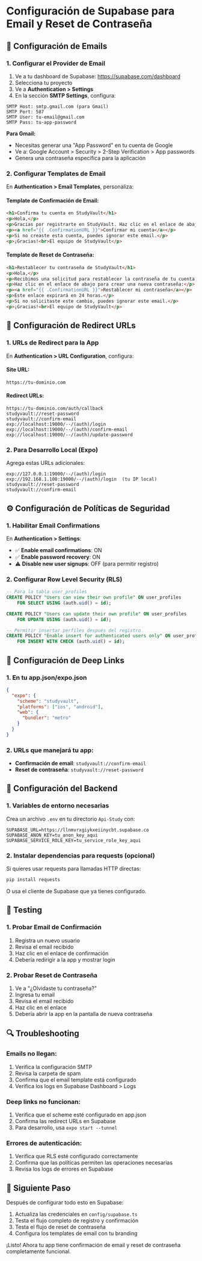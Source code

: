 # Configuración de Supabase para Email y Reset de Contraseña

## 📧 Configuración de Emails

### 1. Configurar el Provider de Email

1. Ve a tu dashboard de Supabase: https://supabase.com/dashboard
2. Selecciona tu proyecto
3. Ve a **Authentication > Settings**
4. En la sección **SMTP Settings**, configura:

```
SMTP Host: smtp.gmail.com (para Gmail)
SMTP Port: 587
SMTP User: tu-email@gmail.com
SMTP Pass: tu-app-password
```

**Para Gmail:**
- Necesitas generar una "App Password" en tu cuenta de Google
- Ve a: Google Account > Security > 2-Step Verification > App passwords
- Genera una contraseña específica para la aplicación

### 2. Configurar Templates de Email

En **Authentication > Email Templates**, personaliza:

#### Template de Confirmación de Email:
```html
<h1>Confirma tu cuenta en StudyVault</h1>
<p>Hola,</p>
<p>Gracias por registrarte en StudyVault. Haz clic en el enlace de abajo para confirmar tu cuenta:</p>
<p><a href="{{ .ConfirmationURL }}">Confirmar mi cuenta</a></p>
<p>Si no creaste esta cuenta, puedes ignorar este email.</p>
<p>¡Gracias!<br>El equipo de StudyVault</p>
```

#### Template de Reset de Contraseña:
```html
<h1>Restablecer tu contraseña de StudyVault</h1>
<p>Hola,</p>
<p>Recibimos una solicitud para restablecer la contraseña de tu cuenta de StudyVault.</p>
<p>Haz clic en el enlace de abajo para crear una nueva contraseña:</p>
<p><a href="{{ .ConfirmationURL }}">Restablecer mi contraseña</a></p>
<p>Este enlace expirará en 24 horas.</p>
<p>Si no solicitaste este cambio, puedes ignorar este email.</p>
<p>¡Gracias!<br>El equipo de StudyVault</p>
```

## 🔗 Configuración de Redirect URLs

### 1. URLs de Redirect para la App

En **Authentication > URL Configuration**, configura:

#### Site URL:
```
https://tu-dominio.com
```

#### Redirect URLs:
```
https://tu-dominio.com/auth/callback
studyvault://reset-password
studyvault://confirm-email
exp://localhost:19000/--/(auth)/login
exp://localhost:19000/--/(auth)/confirm-email
exp://localhost:19000/--/(auth)/update-password
```

### 2. Para Desarrollo Local (Expo)

Agrega estas URLs adicionales:

```
exp://127.0.0.1:19000/--/(auth)/login
exp://192.168.1.100:19000/--/(auth)/login  (tu IP local)
studyvault://reset-password
studyvault://confirm-email
```

## ⚙️ Configuración de Políticas de Seguridad

### 1. Habilitar Email Confirmations

En **Authentication > Settings**:
- ✅ **Enable email confirmations**: ON
- ✅ **Enable password recovery**: ON
- ⚠️ **Disable new user signups**: OFF (para permitir registro)

### 2. Configurar Row Level Security (RLS)

```sql
-- Para la tabla user_profiles
CREATE POLICY "Users can view their own profile" ON user_profiles
    FOR SELECT USING (auth.uid() = id);

CREATE POLICY "Users can update their own profile" ON user_profiles
    FOR UPDATE USING (auth.uid() = id);

-- Permitir insertar perfiles después del registro
CREATE POLICY "Enable insert for authenticated users only" ON user_profiles
    FOR INSERT WITH CHECK (auth.uid() = id);
```

## 📱 Configuración de Deep Links

### 1. En tu app.json/expo.json

```json
{
  "expo": {
    "scheme": "studyvault",
    "platforms": ["ios", "android"],
    "web": {
      "bundler": "metro"
    }
  }
}
```

### 2. URLs que manejará tu app:

- **Confirmación de email**: `studyvault://confirm-email`
- **Reset de contraseña**: `studyvault://reset-password`

## 🚀 Configuración del Backend

### 1. Variables de entorno necesarias

Crea un archivo `.env` en tu directorio `Api-Study` con:

```env
SUPABASE_URL=https://llnmvrxgiykxeiinycbt.supabase.co
SUPABASE_ANON_KEY=tu_anon_key_aqui
SUPABASE_SERVICE_ROLE_KEY=tu_service_role_key_aqui
```

### 2. Instalar dependencias para requests (opcional)

Si quieres usar requests para llamadas HTTP directas:

```bash
pip install requests
```

O usa el cliente de Supabase que ya tienes configurado.

## 🧪 Testing

### 1. Probar Email de Confirmación

1. Registra un nuevo usuario
2. Revisa el email recibido
3. Haz clic en el enlace de confirmación
4. Debería redirigir a la app y mostrar login

### 2. Probar Reset de Contraseña

1. Ve a "¿Olvidaste tu contraseña?"
2. Ingresa tu email
3. Revisa el email recibido
4. Haz clic en el enlace
5. Debería abrir la app en la pantalla de nueva contraseña

## 🔍 Troubleshooting

### Emails no llegan:

1. Verifica la configuración SMTP
2. Revisa la carpeta de spam
3. Confirma que el email template está configurado
4. Verifica los logs en Supabase Dashboard > Logs

### Deep links no funcionan:

1. Verifica que el scheme esté configurado en app.json
2. Confirma las redirect URLs en Supabase
3. Para desarrollo, usa `expo start --tunnel`

### Errores de autenticación:

1. Verifica que RLS esté configurado correctamente
2. Confirma que las políticas permiten las operaciones necesarias
3. Revisa los logs de errores en Supabase

## 🚀 Siguiente Paso

Después de configurar todo esto en Supabase:

1. Actualiza las credenciales en `config/supabase.ts`
2. Testa el flujo completo de registro y confirmación
3. Testa el flujo de reset de contraseña
4. Configura los templates de email con tu branding

¡Listo! Ahora tu app tiene confirmación de email y reset de contraseña completamente funcional.
